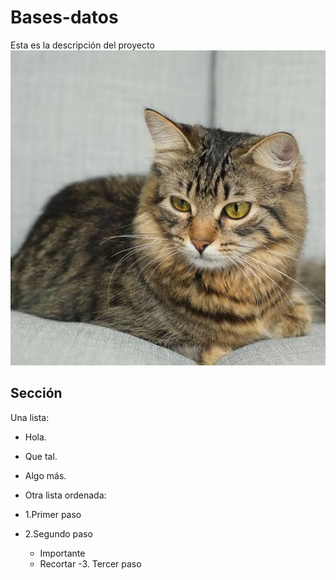 # Bases-datos
Esta es la descripción del proyecto
![La mejo imagen de linux](gato.jpeg)

## Sección
Una lista:
- Hola.
- Que tal.
- Algo más.

- Otra lista ordenada:
- 1.Primer paso
- 2.Segundo paso
     -  Importante
     -  Recortar
-3. Tercer paso
